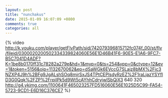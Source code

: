 ```yaml
---
layout: post
title: "nunchakus"
date: 2015-01-09 16:07:09 +0800
comments: true
categories: all
---
```

{% video http://k.youku.com/player/getFlvPath/sid/742079396815712fc074f_00/st/flv/fileid/0300020200502334339824060E56E1D46B41F6-90E5-E1A6-9FC7-B5C7041D4ADF?K=1be8b0170ff31c78282a279e&hd=1&myp=0&ts=254&ypp=0&ctype=12&ev=1&token=5156&oip=1132670062&ep=dSaWGk6EVccG7SLajz8bMX%2Fic3NZXP4J9h%2BFg9JgALshSOq8mjrSxJS4TPtCEPlsdyRzEZ%2F1raLjazYSYflD3G0Qqk%2FZP%2FrpiIPk5d9Wt5cAYhhCdryjwlSbQjX3 640 320 http://g4.ykimg.com/1100641F465023257FD516060E56E1025D5C99-FA54-5723-9CD1-E6D16C376CE7 %}
